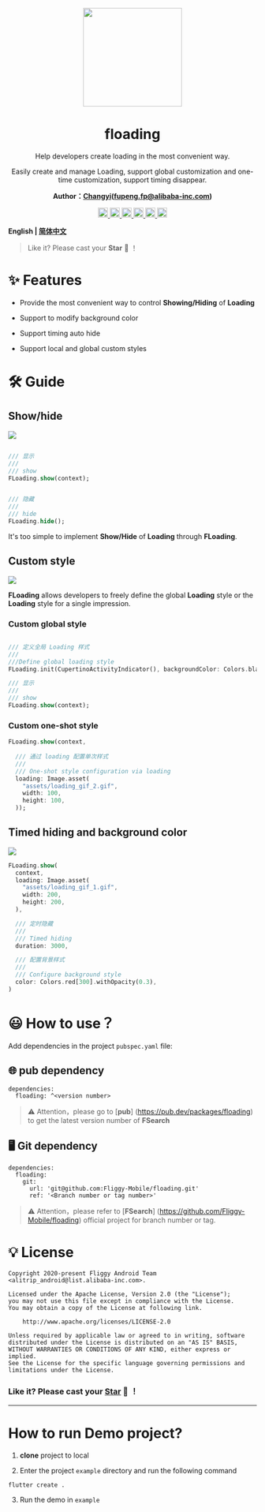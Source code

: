 <p align="center">
  <a href="https://github.com/Fliggy-Mobile">
    <img width="200" src="https://gw.alicdn.com/tfs/TB1a288sxD1gK0jSZFKXXcJrVXa-360-360.png">
  </a>
</p>

<h1 align="center">floading</h1>


<div align="center">

<p>Help developers create loading in the most convenient way.</p>

<p>Easily create and manage Loading, support global customization and one-time customization, support timing disappear.</p>

<p><strong>Author：<a href="">Changyi</a>(<a href="fupeng.fp@alibaba-inc.com">fupeng.fp@alibaba-inc.com</a>)</strong></p>

<p>

<a href="https://pub.dev/packages/floading#-readme-tab-">
    <img height="20" src="https://img.shields.io/badge/Version-1.0.0-important.svg">
</a>


<a href="https://github.com/Fliggy-Mobile/floading">
    <img height="20" src="https://img.shields.io/badge/Build-passing-brightgreen.svg">
</a>


<a href="https://github.com/Fliggy-Mobile">
    <img height="20" src="https://img.shields.io/badge/Team-FAT-ffc900.svg">
</a>

<a href="https://www.dartcn.com/">
    <img height="20" src="https://img.shields.io/badge/Language-Dart-blue.svg">
</a>

<a href="https://pub.dev/documentation/floading/latest/floading/floading-library.html">
    <img height="20" src="https://img.shields.io/badge/API-done-yellowgreen.svg">
</a>

<a href="http://www.apache.org/licenses/LICENSE-2.0.txt">
   <img height="20" src="https://img.shields.io/badge/License-Apache--2.0-blueviolet.svg">
</a>

<p>
<p>

</div>

**English | [简体中文](https://github.com/Fliggy-Mobile/floading/blob/master/README_CN.md)**

> Like it? Please cast your **Star**  🥰 ！

# ✨ Features

- Provide the most convenient way to control **Showing/Hiding** of **Loading**

- Support to modify background color

- Support timing auto hide

- Support local and global custom styles

# 🛠 Guide

## Show/hide

![](https://gw.alicdn.com/tfs/TB1PN_dbwgP7K4jSZFqXXamhVXa-720-449.gif)

```dart

/// 显示
///
/// show 
FLoading.show(context);


/// 隐藏
///
/// hide 
FLoading.hide();
```

It's too simple to implement **Show/Hide** of **Loading** through **FLoading**.


## Custom style

![](https://gw.alicdn.com/tfs/TB1cZHVpcKfxu4jSZPfXXb3dXXa-750-468.gif)

**FLoading** allows developers to freely define the global **Loading** style or the **Loading** style for a single impression.

### Custom global style

```dart

/// 定义全局 Loading 样式
///
///Define global loading style
FLoading.init(CupertinoActivityIndicator(), backgroundColor: Colors.black38);

/// 显示
///
/// show
FLoading.show(context);
```

### Custom one-shot style

```dart
FLoading.show(context,
  
  /// 通过 loading 配置单次样式
  ///
  /// One-shot style configuration via loading
  loading: Image.asset(
    "assets/loading_gif_2.gif",
    width: 100,
    height: 100,
  ));
```

## Timed hiding and background color

![](https://gw.alicdn.com/tfs/TB1LAuKaOpE_u4jSZKbXXbCUVXa-750-468.gif)

```dart
FLoading.show(
  context,
  loading: Image.asset(
    "assets/loading_gif_1.gif",
    width: 200,
    height: 200,
  ),

  /// 定时隐藏
  ///
  /// Timed hiding
  duration: 3000,

  /// 配置背景样式
  ///
  /// Configure background style
  color: Colors.red[300].withOpacity(0.3),
)
```

# 😃 How to use？

Add dependencies in the project `pubspec.yaml` file:

## 🌐 pub dependency

```
dependencies:
  floading: ^<version number>
```

> ⚠️ Attention，please go to [**pub**] (https://pub.dev/packages/floading) to get the latest version number of **FSearch**

## 🖥 Git dependency

```
dependencies:
  floading:
    git:
      url: 'git@github.com:Fliggy-Mobile/floading.git'
      ref: '<Branch number or tag number>'
```

> ⚠️ Attention，please refer to [**FSearch**] (https://github.com/Fliggy-Mobile/floading) official project for branch number or tag.


# 💡 License

```
Copyright 2020-present Fliggy Android Team <alitrip_android@list.alibaba-inc.com>.

Licensed under the Apache License, Version 2.0 (the "License");
you may not use this file except in compliance with the License.
You may obtain a copy of the License at following link.

    http://www.apache.org/licenses/LICENSE-2.0

Unless required by applicable law or agreed to in writing, software
distributed under the License is distributed on an "AS IS" BASIS,
WITHOUT WARRANTIES OR CONDITIONS OF ANY KIND, either express or implied.
See the License for the specific language governing permissions and
limitations under the License.

```


### Like it? Please cast your [**Star**](https://github.com/Fliggy-Mobile/floading) 🥰 ！


---

# How to run Demo project?

1. **clone** project to local

2. Enter the project `example` directory and run the following command

```
flutter create .
```

3. Run the demo in `example`



